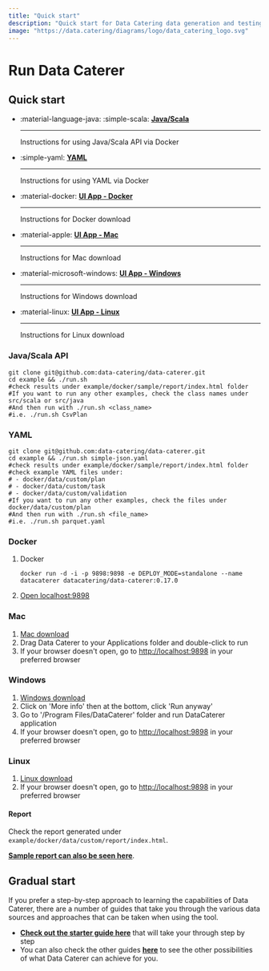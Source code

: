 ```yaml
---
title: "Quick start"
description: "Quick start for Data Catering data generation and testing tool that can automatically discover, generate and validate for files, databases, HTTP APIs and messaging systems."
image: "https://data.catering/diagrams/logo/data_catering_logo.svg"
---
```


# Run Data Caterer

## Quick start

<div class="grid cards" markdown>

-   :material-language-java: :simple-scala: __[Java/Scala]__

    ---

    Instructions for using Java/Scala API via Docker

-   :simple-yaml: __[YAML]__

    ---

    Instructions for using YAML via Docker

-   :material-docker: __[UI App - Docker]__

    ---

    Instructions for Docker download

-   :material-apple: __[UI App - Mac]__

    ---

    Instructions for Mac download

-   :material-microsoft-windows: __[UI App - Windows]__

    ---

    Instructions for Windows download

-   :material-linux: __[UI App - Linux]__

    ---

    Instructions for Linux download

</div>

  [Java/Scala]: #javascala-api
  [YAML]: #yaml
  [UI App - Docker]: #docker
  [UI App - Mac]: #mac
  [UI App - Linux]: #linux
  [UI App - Windows]: #windows

### Java/Scala API

```shell
git clone git@github.com:data-catering/data-caterer.git
cd example && ./run.sh
#check results under example/docker/sample/report/index.html folder
#If you want to run any other examples, check the class names under src/scala or src/java
#And then run with ./run.sh <class_name>
#i.e. ./run.sh CsvPlan
```

### YAML

```shell
git clone git@github.com:data-catering/data-caterer.git
cd example && ./run.sh simple-json.yaml
#check results under example/docker/sample/report/index.html folder
#check example YAML files under:
# - docker/data/custom/plan
# - docker/data/custom/task
# - docker/data/custom/validation
#If you want to run any other examples, check the files under docker/data/custom/plan
#And then run with ./run.sh <file_name>
#i.e. ./run.sh parquet.yaml
```

### Docker

1. Docker
   ```shell
   docker run -d -i -p 9898:9898 -e DEPLOY_MODE=standalone --name datacaterer datacatering/data-caterer:0.17.0
   ```
2. [Open localhost:9898](http://localhost:9898)

### Mac

1. [Mac download](https://nightly.link/data-catering/data-caterer/workflows/build/main/data-caterer-mac.zip)
2. Drag Data Caterer to your Applications folder and double-click to run
3. If your browser doesn't open, go to [http://localhost:9898](http://localhost:9898) in your preferred browser

### Windows

1. [Windows download](https://nightly.link/data-catering/data-caterer/workflows/build/main/data-caterer-windows.zip)
2. Click on 'More info' then at the bottom, click 'Run anyway'
3. Go to '/Program Files/DataCaterer' folder and run DataCaterer application
4. If your browser doesn't open, go to [http://localhost:9898](http://localhost:9898) in your preferred browser

### Linux

1. [Linux download](https://nightly.link/data-catering/data-caterer/workflows/build/main/data-caterer-linux.zip)
2. If your browser doesn't open, go to [http://localhost:9898](http://localhost:9898) in your preferred browser

#### Report

Check the report generated under `example/docker/data/custom/report/index.html`.

[**Sample report can also be seen here**](../sample/report/html/index.html).

## Gradual start

If you prefer a step-by-step approach to learning the capabilities of Data Caterer, there are a number of guides that
take you through the various data sources and approaches that can be taken when using the tool.

- [**Check out the starter guide here**](../docs/guide/scenario/first-data-generation.md) that will take your through
step by step
- You can also check the other guides [**here**](../docs/guide/index.md) to see the other possibilities of
what Data Caterer can achieve for you.
